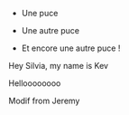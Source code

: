 
* Une puce

* Une autre puce

* Et encore une autre puce !

Hey Silvia, my name is Kev

Helloooooooo

Modif from Jeremy
